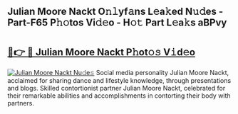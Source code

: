 ## Julian Moore Nackt O𝚗𝚕yf𝚊ns L𝚎a𝚔ed N𝚞𝚍es - Part-F65 P𝚑𝚘tos Vi𝚍𝚎o - H𝚘𝚝 Part L𝚎a𝚔s aBPvy

# <h2><a href="http://kf45s2.oniu.top/?m=Julian+Moore+Nackt">🔗👉 🔴 Julian Moore Nackt P𝚑ot𝚘𝚜 V𝚒d𝚎o</a></h2>

[![Julian Moore Nackt Nu𝚍e𝚜](https://i.imgur.com/0qMVB7G.gif)](http://kf45s2.oniu.top/?m=Julian+Moore+Nackt)
Social media personality Julian Moore Nackt, acclaimed for sharing dance and lifestyle knowledge, through presentations and blogs. Skilled contortionist partner Julian Moore Nackt, celebrated for their remarkable abilities and accomplishments in contorting their body with partners.  
